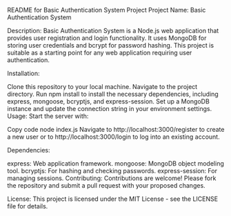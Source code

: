 README for Basic Authentication System Project
Project Name: Basic Authentication System

Description:
Basic Authentication System is a Node.js web application that provides user registration and login functionality. It uses MongoDB for storing user credentials and bcrypt for password hashing. This project is suitable as a starting point for any web application requiring user authentication.

Installation:

Clone this repository to your local machine.
Navigate to the project directory.
Run npm install to install the necessary dependencies, including express, mongoose, bcryptjs, and express-session.
Set up a MongoDB instance and update the connection string in your environment settings.
Usage:
Start the server with:

Copy code
node index.js
Navigate to http://localhost:3000/register to create a new user or to http://localhost:3000/login to log into an existing account.

Dependencies:

express: Web application framework.
mongoose: MongoDB object modeling tool.
bcryptjs: For hashing and checking passwords.
express-session: For managing sessions.
Contributing:
Contributions are welcome! Please fork the repository and submit a pull request with your proposed changes.

License:
This project is licensed under the MIT License - see the LICENSE file for details.